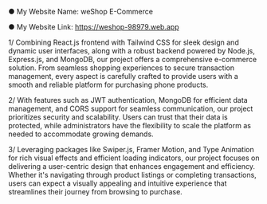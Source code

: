 ● My Website Name: weShop E-Commerce

● My Website Link: https://weshop-98979.web.app

1/ Combining React.js frontend with Tailwind CSS for sleek design and dynamic user interfaces, along with a robust backend powered by Node.js, Express.js, and MongoDB, our project offers a comprehensive e-commerce solution. From seamless shopping experiences to secure transaction management, every aspect is carefully crafted to provide users with a smooth and reliable platform for purchasing phone products.

2/ With features such as JWT authentication, MongoDB for efficient data management, and CORS support for seamless communication, our project prioritizes security and scalability. Users can trust that their data is protected, while administrators have the flexibility to scale the platform as needed to accommodate growing demands.

3/  Leveraging packages like Swiper.js, Framer Motion, and Type Animation for rich visual effects and efficient loading indicators, our project focuses on delivering a user-centric design that enhances engagement and efficiency. Whether it's navigating through product listings or completing transactions, users can expect a visually appealing and intuitive experience that streamlines their journey from browsing to purchase.